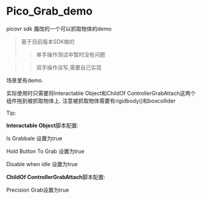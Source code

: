 # Pico_Grab_demo
picovr sdk 魔改的一个可以抓取物体的demo

> 基于目前版本SDK做的
>> 单手操作测试中暂时没有问题

>> 双手操作没写,需要自己实现

场景里有demo.

实际使用时只需要将Interactable Object和ChildOf ControllerGrabAttach这两个组件拖到被抓取物体上.
注意被抓取物体需要有rigidbody()和boxcollider

Tip:

**Interactable Object**脚本配置:

Is Grabbale 设置为true

Hold Button To Grab 设置为true

Disable when idle 设置为true

**ChildOf ControllerGrabAttach**脚本配置:

Precision Grab设置为true